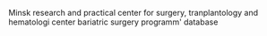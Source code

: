 Minsk research and practical center for surgery, tranplantology and hematologi center bariatric surgery programm' database